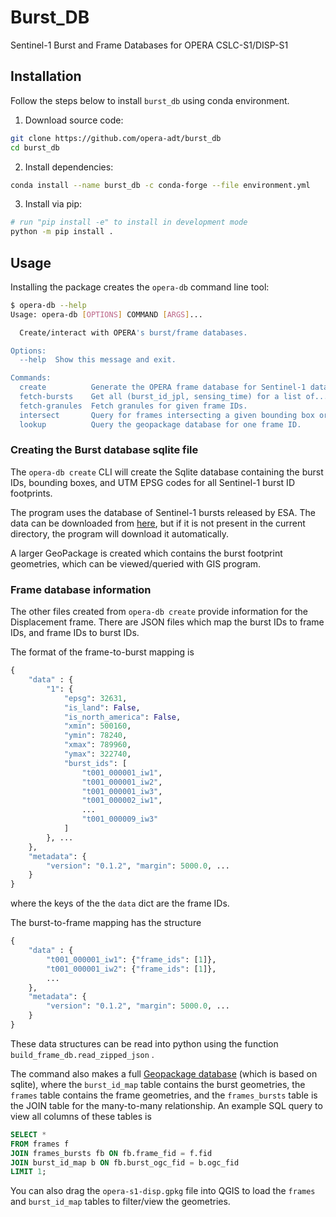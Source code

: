 # Burst_DB
Sentinel-1 Burst and Frame Databases for OPERA CSLC-S1/DISP-S1

## Installation
Follow the steps below to install `burst_db` using conda environment.

1. Download source code:

```bash
git clone https://github.com/opera-adt/burst_db
cd burst_db
```

2. Install dependencies:

```bash
conda install --name burst_db -c conda-forge --file environment.yml
```

3. Install via pip:

```bash
# run "pip install -e" to install in development mode
python -m pip install .
```

## Usage

Installing the package creates the `opera-db` command line tool:

```bash
$ opera-db --help
Usage: opera-db [OPTIONS] COMMAND [ARGS]...

  Create/interact with OPERA's burst/frame databases.

Options:
  --help  Show this message and exit.

Commands:
  create          Generate the OPERA frame database for Sentinel-1 data.
  fetch-bursts    Get all (burst_id_jpl, sensing_time) for a list of...
  fetch-granules  Fetch granules for given frame IDs.
  intersect       Query for frames intersecting a given bounding box or...
  lookup          Query the geopackage database for one frame ID.
```


### Creating the Burst database sqlite file
The `opera-db create` CLI will create the Sqlite database containing the burst IDs, bounding boxes, and UTM EPSG codes for all Sentinel-1 burst ID footprints.

The program uses the database of Sentinel-1 bursts released by ESA. The data can be downloaded from [here](https://sar-mpc.eu/files/S1_burstid_20220530.zip), but if it is not present in the current directory, the program will download it automatically.

A larger GeoPackage is created which contains the burst footprint geometries, which can be viewed/queried with GIS program.


### Frame database information

The other files created from `opera-db create` provide information for the Displacement frame. There are JSON files which map the burst IDs to frame IDs, and frame IDs to burst IDs.

The format of the frame-to-burst mapping is
```python
{
    "data" : {
        "1": {
            "epsg": 32631,
            "is_land": False,
            "is_north_america": False,
            "xmin": 500160,
            "ymin": 78240,
            "xmax": 789960,
            "ymax": 322740,
            "burst_ids": [
                "t001_000001_iw1",
                "t001_000001_iw2",
                "t001_000001_iw3",
                "t001_000002_iw1",
                ...
                "t001_000009_iw3"
            ]
        }, ...
    },
    "metadata": {
        "version": "0.1.2", "margin": 5000.0, ...
    }
}
```
where the keys of the the `data` dict are the frame IDs.

The burst-to-frame mapping has the structure
```python
{
    "data" : {
        "t001_000001_iw1": {"frame_ids": [1]},
        "t001_000001_iw2": {"frame_ids": [1]},
        ...
    },
    "metadata": {
        "version": "0.1.2", "margin": 5000.0, ...
    }
}
```
These data structures can be read into python using the function `build_frame_db.read_zipped_json` .

The command also makes a full [Geopackage database](https://www.geopackage.org/) (which is based on sqlite), where the `burst_id_map` table contains the burst geometries, the `frames` table contains the frame geometries, and the `frames_bursts` table is the JOIN table for the many-to-many relationship.
An example SQL query to view all columns of these tables is
```sql
SELECT *
FROM frames f
JOIN frames_bursts fb ON fb.frame_fid = f.fid
JOIN burst_id_map b ON fb.burst_ogc_fid = b.ogc_fid
LIMIT 1;
```
You can also drag the `opera-s1-disp.gpkg` file into QGIS to load the `frames` and `burst_id_map` tables to filter/view the geometries.
